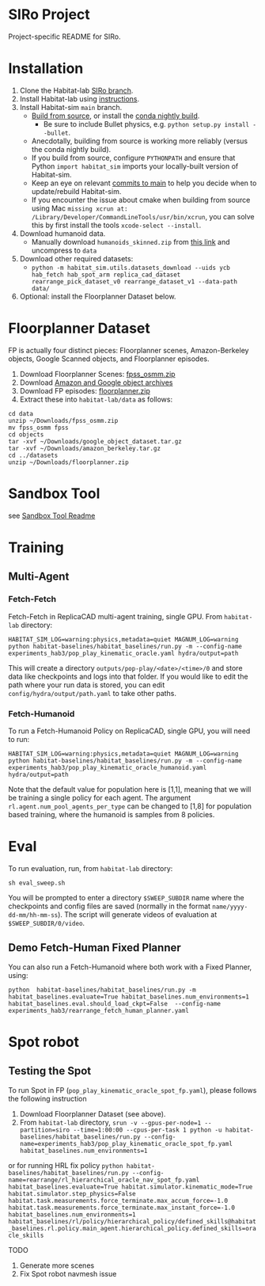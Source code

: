 # SIRo Project

Project-specific README for SIRo.

# Installation

1. Clone the Habitat-lab [SIRo branch](https://github.com/facebookresearch/habitat-lab/tree/SIRo).
1. Install Habitat-lab using [instructions](https://github.com/facebookresearch/habitat-lab/tree/SIRo#installation).
1. Install Habitat-sim `main` branch.
    * [Build from source](https://github.com/facebookresearch/habitat-sim/blob/main/BUILD_FROM_SOURCE.md), or install the [conda nightly build](https://github.com/facebookresearch/habitat-sim#recommended-conda-packages).
        * Be sure to include Bullet physics, e.g. `python setup.py install --bullet`.
    * Anecdotally, building from source is working more reliably (versus the conda nightly build).
    * If you build from source, configure `PYTHONPATH` and ensure that Python `import habitat_sim` imports your locally-built version of Habitat-sim.
    * Keep an eye on relevant [commits to main](https://github.com/facebookresearch/habitat-sim/commits/main) to help you decide when to update/rebuild Habitat-sim.
    * If you encounter the issue about cmake when building from source using Mac `missing xcrun at: /Library/Developer/CommandLineTools/usr/bin/xcrun`, you can solve this by first install the tools `xcode-select --install`.
1. Download humanoid data.
    * Manually download `humanoids_skinned.zip` from [this link](https://drive.google.com/file/d/19gUvwaxJpd-Z6Djq8kmCpYotduwZvOfZ/view?usp=sharing) and uncompress to `data`
1. Download other required datasets:
    * `python -m habitat_sim.utils.datasets_download --uids ycb hab_fetch hab_spot_arm replica_cad_dataset rearrange_pick_dataset_v0 rearrange_dataset_v1 --data-path data/`
1. Optional: install the Floorplanner Dataset below.

# Floorplanner Dataset

FP is actually four distinct pieces: Floorplanner scenes, Amazon-Berkeley objects, Google Scanned objects, and Floorplanner episodes.

1. Download Floorplanner Scenes: [fpss_osmm.zip](https://drive.google.com/file/d/1-utUMfUbbzg_zUE5GcGNdk1UEK6lSbXe/view?usp=sharing)
2. Download [Amazon and Google object archives](https://drive.google.com/drive/folders/1x6i3sDYheCWoi59lv27ZyPG4Ii2GhEZB)
3. Download FP episodes: [floorplanner.zip](https://drive.google.com/file/d/1Guxn6v2SC5kAtouwMs1DkBJMK3WW0die/view?usp=sharing)
4. Extract these into `habitat-lab/data` as follows:
```
cd data
unzip ~/Downloads/fpss_osmm.zip
mv fpss_osmm fpss
cd objects
tar -xvf ~/Downloads/google_object_dataset.tar.gz
tar -xvf ~/Downloads/amazon_berkeley.tar.gz
cd ../datasets
unzip ~/Downloads/floorplanner.zip
```

# Sandbox Tool

see [Sandbox Tool Readme](./examples/siro_sandbox/README.md)

# Training

## Multi-Agent

### Fetch-Fetch
Fetch-Fetch in ReplicaCAD multi-agent training, single GPU. From `habitat-lab` directory:
```
HABITAT_SIM_LOG=warning:physics,metadata=quiet MAGNUM_LOG=warning python habitat-baselines/habitat_baselines/run.py -m --config-name experiments_hab3/pop_play_kinematic_oracle.yaml hydra/output=path
```
This will create a directory `outputs/pop-play/<date>/<time>/0` and store data like checkpoints and logs into that folder. If you would like to edit the path where your run data is stored, you can edit `config/hydra/output/path.yaml` to take other paths.

### Fetch-Humanoid
To run a Fetch-Humanoid Policy on ReplicaCAD, single GPU, you will need to run:
```
HABITAT_SIM_LOG=warning:physics,metadata=quiet MAGNUM_LOG=warning python habitat-baselines/habitat_baselines/run.py -m --config-name experiments_hab3/pop_play_kinematic_oracle_humanoid.yaml hydra/output=path
```
Note that the default value for population here is [1,1], meaning that we will be training a single policy for each agent. The argument `rl.agent.num_pool_agents_per_type` can be changed to [1,8] for population based training, where the humanoid is samples from 8 policies.


# Eval

To run evaluation, run, from `habitat-lab` directory:

```
sh eval_sweep.sh
```

You will be prompted to enter a directory `$SWEEP_SUBDIR` name where the checkpoints and config files are saved (normally in the format `name/yyyy-dd-mm/hh-mm-ss`). The script will generate videos of evaluation at `$SWEEP_SUBDIR/0/video`.

## Demo Fetch-Human Fixed Planner

You can also run a Fetch-Humanoid where both work with a Fixed Planner, using:

```
python  habitat-baselines/habitat_baselines/run.py -m  habitat_baselines.evaluate=True habitat_baselines.num_environments=1 habitat_baselines.eval.should_load_ckpt=False  --config-name experiments_hab3/rearrange_fetch_human_planner.yaml
```

# Spot robot

## Testing the Spot

To run Spot in FP (`pop_play_kinematic_oracle_spot_fp.yaml`), please follows the following instruction

1. Download Floorplanner Dataset (see above).
1. From `habitat-lab` directory, `srun -v --gpus-per-node=1 --partition=siro --time=1:00:00 --cpus-per-task 1 python -u habitat-baselines/habitat_baselines/run.py --config-name=experiments_hab3/pop_play_kinematic_oracle_spot_fp.yaml habitat_baselines.num_environments=1`

or for running HRL fix policy
`python habitat-baselines/habitat_baselines/run.py --config-name=rearrange/rl_hierarchical_oracle_nav_spot_fp.yaml habitat_baselines.evaluate=True habitat.simulator.kinematic_mode=True habitat.simulator.step_physics=False habitat.task.measurements.force_terminate.max_accum_force=-1.0 habitat.task.measurements.force_terminate.max_instant_force=-1.0 habitat_baselines.num_environments=1 habitat_baselines/rl/policy/hierarchical_policy/defined_skills@habitat_baselines.rl.policy.main_agent.hierarchical_policy.defined_skills=oracle_skills`

TODO
1. Generate more scenes
2. Fix Spot robot navmesh issue
